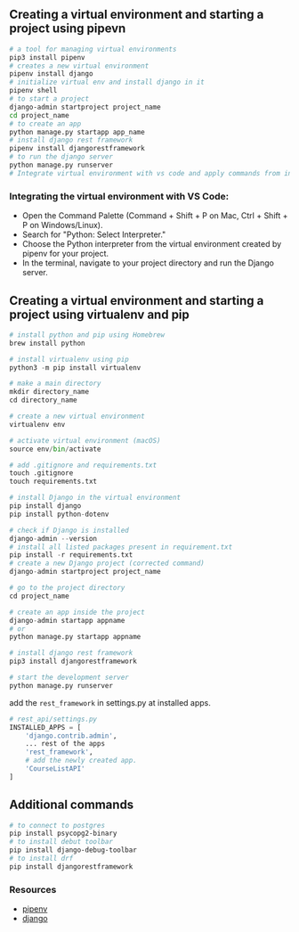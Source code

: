 ## Creating a virtual environment and starting a project using pipevn

```sh
# a tool for managing virtual environments
pip3 install pipenv
# creates a new virtual environment
pipenv install django
# initialize virtual env and install django in it
pipenv shell
# to start a project
django-admin startproject project_name
cd project_name
# to create an app
python manage.py startapp app_name
# install django rest framework
pipenv install djangorestframework
# to run the django server
python manage.py runserver
# Integrate virtual environment with vs code and apply commands from integrated terminal
```

### Integrating the virtual environment with VS Code:

- Open the Command Palette (Command + Shift + P on Mac, Ctrl + Shift + P on Windows/Linux).
- Search for "Python: Select Interpreter."
- Choose the Python interpreter from the virtual environment created by pipenv for your project.
- In the terminal, navigate to your project directory and run the Django server.

## Creating a virtual environment and starting a project using virtualenv and pip

```py
# install python and pip using Homebrew
brew install python

# install virtualenv using pip
python3 -m pip install virtualenv

# make a main directory
mkdir directory_name
cd directory_name

# create a new virtual environment
virtualenv env

# activate virtual environment (macOS)
source env/bin/activate

# add .gitignore and requirements.txt
touch .gitignore
touch requirements.txt

# install Django in the virtual environment
pip install django
pip install python-dotenv

# check if Django is installed
django-admin --version
# install all listed packages present in requirement.txt
pip install -r requirements.txt
# create a new Django project (corrected command)
django-admin startproject project_name

# go to the project directory
cd project_name

# create an app inside the project
django-admin startapp appname
# or
python manage.py startapp appname

# install django rest framework
pip3 install djangorestframework

# start the development server
python manage.py runserver
```

add the `rest_framework` in settings.py at installed apps.

```py
# rest_api/settings.py
INSTALLED_APPS = [
    'django.contrib.admin',
    ... rest of the apps
    'rest_framework',
    # add the newly created app.
    'CourseListAPI'
]
```

## Additional commands

```sh
# to connect to postgres
pip install psycopg2-binary
# to install debut toolbar
pip install django-debug-toolbar
# to install drf
pip install djangorestframework
```

### Resources

- [pipenv](https://pipenv.pypa.io/en/latest/)
- [django](https://www.djangoproject.com/)
